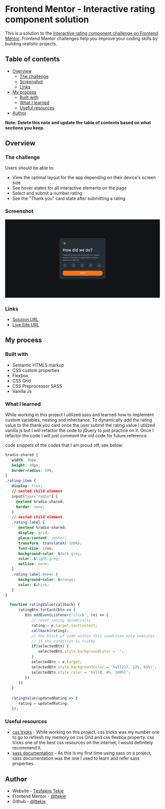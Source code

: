 # Frontend Mentor - Interactive rating component solution

This is a solution to the [Interactive rating component challenge on Frontend Mentor](https://www.frontendmentor.io/challenges/interactive-rating-component-koxpeBUmI). Frontend Mentor challenges help you improve your coding skills by building realistic projects. 

## Table of contents

- [Overview](#overview)
  - [The challenge](#the-challenge)
  - [Screenshot](#screenshot)
  - [Links](#links)
- [My process](#my-process)
  - [Built with](#built-with)
  - [What I learned](#what-i-learned)
  - [Useful resources](#useful-resources)
- [Author](#author)

**Note: Delete this note and update the table of contents based on what sections you keep.**

## Overview

### The challenge

Users should be able to:

- View the optimal layout for the app depending on their device's screen size
- See hover states for all interactive elements on the page
- Select and submit a number rating
- See the "Thank you" card state after submitting a rating

### Screenshot

![Design preview for the Interactive rating component coding challenge](./images/Interactive-rating-component.png)

### Links

- [Solution URL](https://github.com/ttekie/Interactive-Rating-Component)
- [Live Site URL](https://ttekie.github.io/Interactive-Rating-Component/)

## My process

### Built with

- Semantic HTML5 markup
- CSS custom properties
- Flexbox
- CSS Grid
- CSS Preprocessor SASS
- Vanilla Js

### What I learned
While working in this project I utilized sass and learned how to implement custom variables, nesting and inheritance. To dynamically add the rating value to the thank you card once the user submit the rating value I utilized vanilla js but I will refactor the code to jQuery to just practice on it. Once I refactor the code I will just comment the old code for future reference.

code snippets of the codes that I am proud off, see below:

```css preprocessor sass
%radio-shared {
   width: 40px;
   height: 40px;
   border-radius: 50%;
}
.rating-item {
   display: flex;
   // nested child element
   input[type="radio"] {
     @extend %radio-shared;
     border: none;
   }
   // nested child element
   .rating-label {
      @extend %radio-shared;
      display: grid;
      place-content: center;
      transform: translateX(-100%);
      font-size: 1rem;
      background-color: $dark-grey;
      color: $light-grey;
      outline: none;
   }
   .rating-label:hover {
      background-color: $orange;
      color: $white;
   }
}
```
```js
  function ratingValue(callback) {
      ratingBtn.forEach(btn => {
         btn.addEventListener('click', (e) => {
            // reset rating dynamically 
            rating = e.target.textContent;
            callback(rating);
            // the block of code within this condition only executes 
            // if the condition is truthy 
            if(selectedBtn) {
               selectedBtn.style.backgroundColor = '';
            }
            selectedBtn = e.target;
            selectedBtn.style.backgroundColor = 'hsl(217, 12%, 63%)';
            selectedBtn.style.color = 'hsl(0, 0%, 100%)';
         })
      })
   }

   ratingValue(updatedRating => {
      rating = updatedRating;
   });
```
### Useful resources

- [css tricks](https://css-tricks.com/) - While working on this project, css tricks was my number one to go to refresh my memory on css Grid and css flexbox property. css tricks one of the best css resources on the internet, I would definitely recommend it.
- [sass documentation](https://sass-lang.com/) - As this is my first time using sass on a project, sass documentation was the one I used to learn and refer sass properties.

## Author

- Website - [Tesfalem Tekie](https://ttekie.github.io/portfolio/#)
- Frontend Mentor - [@ttekie](https://www.frontendmentor.io/profile/ttekie)
- Github - [@ttekie](https://www.twitter.com/yourusername)

